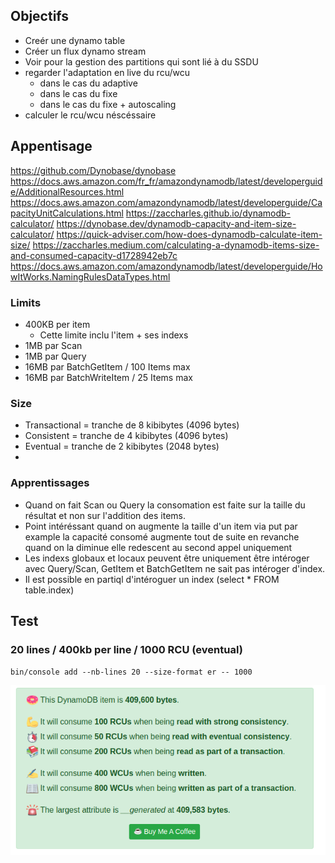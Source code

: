 ## Objectifs
- Creér une dynamo table
- Créer un flux dynamo stream
- Voir pour la gestion des partitions qui sont lié à du SSDU
- regarder l'adaptation en live du rcu/wcu
  - dans le cas du adaptive
  - dans le cas du fixe
  - dans le cas du fixe + autoscaling
- calculer le rcu/wcu néscéssaire

## Appentisage
https://github.com/Dynobase/dynobase
https://docs.aws.amazon.com/fr_fr/amazondynamodb/latest/developerguide/AdditionalResources.html
https://docs.aws.amazon.com/amazondynamodb/latest/developerguide/CapacityUnitCalculations.html
https://zaccharles.github.io/dynamodb-calculator/
https://dynobase.dev/dynamodb-capacity-and-item-size-calculator/
https://quick-adviser.com/how-does-dynamodb-calculate-item-size/
https://zaccharles.medium.com/calculating-a-dynamodb-items-size-and-consumed-capacity-d1728942eb7c
https://docs.aws.amazon.com/amazondynamodb/latest/developerguide/HowItWorks.NamingRulesDataTypes.html

### Limits
- 400KB per item
  - Cette limite inclu l'item + ses indexs
- 1MB par Scan
- 1MB par Query
- 16MB par BatchGetItem / 100 Items max
- 16MB par BatchWriteItem / 25 Items max

### Size
- Transactional = tranche de 8 kibibytes (4096 bytes)
- Consistent = tranche de 4 kibibytes (4096 bytes)
- Eventual = tranche de 2 kibibytes (2048 bytes)
- 

### Apprentissages
- Quand on fait Scan ou Query la consomation est faite sur la taille du résultat et non sur l'addition des items.
- Point intéréssant quand on augmente la taille d'un item via put par example la capacité consomé augmente tout de suite en revanche quand on la diminue elle redescent au second appel uniquement
- Les indexs globaux et locaux peuvent être uniquement être intéroger avec Query/Scan, GetItem et BatchGetItem ne sait pas intéroger d'index.
- Il est possible en partiql d'intéroguer un index (select * FROM table.index)

## Test

### 20 lines / 400kb per line / 1000 RCU (eventual)

`bin/console add --nb-lines 20 --size-format er -- 1000`

![](images/400kb.png)